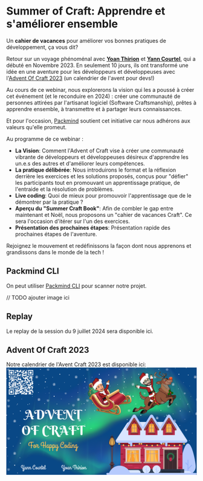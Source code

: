 # Summer of Craft: Apprendre et s'améliorer ensemble
Un **cahier de vacances** pour améliorer vos bonnes pratiques de développement, ça vous dit?

Retour sur un voyage phénoménal avec **[Yoan Thirion](https://github.com/ythirion)** et **[Yann Courtel](https://github.com/yanncourtel)**, qui a débuté en Novembre 2023. En seulement 10 jours, ils ont transformé une idée en une aventure pour les développeurs et développeuses avec l'[Advent Of Craft 2023](https://github.com/advent-of-craft/2023) (un calendrier de l'avent pour devs!)

Au cours de ce webinar, nous explorerons la vision qui les a poussé à créer cet événement (et le reconduire en 2024) : créer une communauté de personnes attirées par l'artisanat logiciel (Software Craftsmanship), prêtes à apprendre ensemble, à transmettre et à partager leurs connaissances.

Et pour l'occasion, [Packmind](https://www.packmind.com/) soutient cet initiative car nous adhérons aux valeurs qu'elle promeut.

Au programme de ce webinar :
- **La Vision**: Comment l'Advent of Craft vise à créer une communauté vibrante de développeurs et développeuses désireux d'apprendre les un.e.s des autres et d'améliorer leurs compétences.
- **La pratique délibérée**: Nous introduirons le format et la réflexion derrière les exercices et les solutions proposés, conçus pour "défier" les participants tout en promouvant un apprentissage pratique, de l'entraide et la résolution de problèmes.
- **Live coding**: Quoi de mieux pour promouvoir l'apprentissage que de le démontrer par la pratique ?
- **Aperçu du "Summer Craft Book"**: Afin de combler le gap entre maintenant et Noël, nous proposons un "cahier de vacances Craft". Ce sera l'occasion d'itérer sur l'un des exercices.
- **Présentation des prochaines étapes**: Présentation rapide des prochaines étapes de l'aventure.

Rejoignez le mouvement et redéfinissons la façon dont nous apprenons et grandissons dans le monde de la tech !

## Packmind CLI
On peut utiliser [Packmind CLI](https://docs.packmind.com/detect-practices-in-your-code/packmind-cli/run-with-npm) pour scanner notre projet.

// TODO ajouter image ici 

## Replay
Le replay de la session du 9 juillet 2024 sera disponible ici.

## Advent Of Craft 2023
Notre calendrier de l'Avent Craft 2023 est disponible ici:
[![Advent Of Craft 2023](img/advent-of-craft.webp)](https://github.com/advent-of-craft/2023)